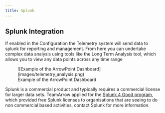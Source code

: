 ```yaml
---
title: Splunk
---
```


## Splunk Integration

If enabled in the Configuration the Telemetry system will send data to splunk for reporting and management. From here you can undertake complex data analysis using tools like the Long Term Analysis tool, which allows you to view any data points across any time range

<figure markdown>
![Example of the ArrowPoint Dashboard](images/telemetry_analysis.png)
<figcaption>Example of the ArrowPoint Dashboard</figcaption>
</figure>

Splunk is a commercial product and typically requires a commercial license for larger data sets. TeamArrow applied for the [Splunk 4 Good program](https://www.splunk.com/), which provided free Splunk licenses to organisations that are seeing to do non commercial based activities, contact Splunk for more information.